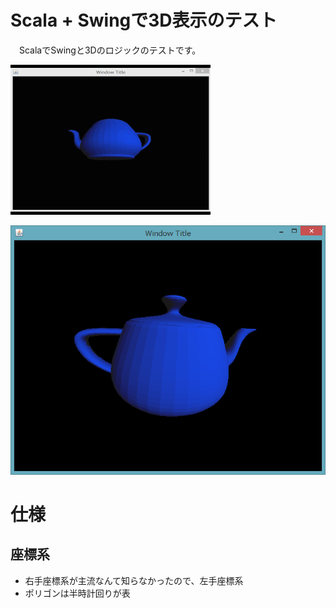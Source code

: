 # Scala + Swingで3D表示のテスト

　ScalaでSwingと3Dのロジックのテストです。

![動画](/resources/Video_2015-02-01_100051.gif)

![静止画](/resources/2015-02-01_095951.png)

# 仕様

## 座標系

- 右手座標系が主流なんて知らなかったので、左手座標系
- ポリゴンは半時計回りが表

